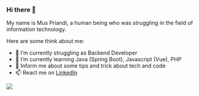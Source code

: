 ### Hi there 👋

My name is Mus Priandi, a human being who was struggling in the field of information technology.

Here are some think about me:

- 🔭 I’m currently struggling as Backend Developer
- 🌱 I’m currently learning Java (Spring Boot), Javascript (Vue), PHP 
- 💬 Inform me about some tips and trick about tech and code
- 📫 React me on [LinkedIn](https://id.linkedin.com/in/mus-priandi-332800)

<img src="https://github-readme-stats.vercel.app/api?username=muspriandi&&show_icons=true"/>
